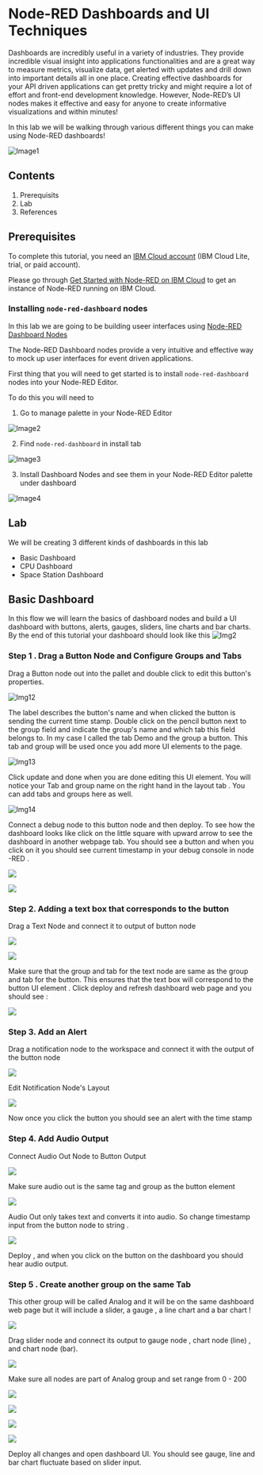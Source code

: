 # Node-RED Dashboards and UI Techniques 
Dashboards are incredibly useful in a variety of industries. They provide incredible visual insight into applications functionalities and are a great way to measure metrics, visualize data, get alerted with updates and drill down into important details all in one place. Creating effective dashboards for your API driven applications can get pretty tricky and might require a lot of effort and front-end development knowledge. However, Node-RED’s UI nodes makes it effective and easy for anyone to create informative visualizations and within minutes! 

In this lab we will be walking through various different things you can make using Node-RED dashboards! 

![Image1](/Labs/Images/db3.png)

## Contents 
1. Prerequisits 
2. Lab 
3. References 

## Prerequisites
To complete this tutorial, you need an [IBM Cloud account](https://cloud.ibm.com/login?cm_sp=ibmdev-_-developer-tutorials-_-cloudreg) (IBM Cloud Lite, trial, or paid account).

Please go through [Get Started with Node-RED on IBM Cloud](https://github.com/pmmistry/Node-RED-Series#get-started-with-node-red-on-ibm-cloud) to get an instance of Node-RED running on IBM Cloud. 

###  Installing `node-red-dashboard` nodes
In this lab we are going to be building useer interfaces using [Node-RED Dashboard Nodes](https://flows.nodered.org/node/node-red-dashboard) 

The Node-RED Dashboard nodes provide a very intuitive and effective way to mock up user interfaces for event driven applications. 

First thing that you will need to get started is to install `node-red-dashboard` nodes into your Node-RED Editor. 

To do this you will need to 
1. Go to manage palette in your Node-RED Editor 

![Image2](/Labs/Images/db10.png)

2. Find `node-red-dashboard` in install tab 

![Image3](/Labs/Images/db7.png)

3. Install Dashboard Nodes and see them in your Node-RED Editor palette under dashboard 

![Image4](/Labs/Images/db11.png) 


## Lab 
We will be creating 3 different kinds of dashboards in this lab 
-  Basic Dashboard 
-  CPU Dashboard 
-  Space Station Dashboard  

## Basic Dashboard 
In this flow we will learn the basics of dashboard nodes and build a UI dashboard with buttons, alerts, gauges, sliders, line charts and bar charts. 
By the end of this tutorial your dashboard should look like this
![Img2](/Labs/Images/db2.png)

### Step 1 .  Drag a Button Node and Configure Groups and Tabs 
Drag a Button node out into the pallet and double click to edit this button's properties. 

![Img12](/Labs/Images/db12.png)

The label describes the button's name and when clicked the button is sending the current time stamp.  Double click on the pencil button next to the group field and indicate the group's name and which tab this field belongs to. In my case I called the tab Demo and the group a button. This tab and group will be used once you add more UI elements to the page. 

![Img13](/Labs/Images/db13.png)

Click update and done when you are done editing this UI element.  You will notice your Tab and group name on the right hand in the layout tab . You can add tabs and groups here as well. 

![Img14](/Labs/Images/db14.png)

Connect a debug node to this button node and then deploy.  To see how the dashboard looks like  click on the little square with upward arrow to see the dashboard in another webpage tab. You should see a button and when you click on it you should see current timestamp in your debug console in node -RED .

![](../.gitbook/assets/screen-shot-2019-08-12-at-6.36.52-pm.png)

![](../.gitbook/assets/screen-shot-2019-08-12-at-6.46.37-pm.png)

### Step 2. Adding a text box that corresponds to the button 

Drag a Text Node and connect it to output of button node  

![](../.gitbook/assets/screen-shot-2019-08-12-at-6.52.48-pm.png)

![](../.gitbook/assets/screen-shot-2019-08-12-at-6.54.03-pm.png)

Make sure that the group and tab for the text node are same as the group and tab for the button. This ensures that the text box will correspond to the button UI element . Click deploy and refresh dashboard web page and you should see : 

![](../.gitbook/assets/screen-shot-2019-08-12-at-6.53.35-pm.png)

### Step 3. Add an Alert 

Drag a notification node to the workspace and connect it with the output of the button node 

![](../.gitbook/assets/screen-shot-2019-08-12-at-6.54.27-pm.png)

Edit Notification Node's Layout 

![](../.gitbook/assets/screen-shot-2019-08-12-at-6.55.03-pm.png)

Now once you click the button you should see an alert with the time stamp 

### Step 4. Add Audio Output 

Connect Audio Out  Node to Button Output 

![](../.gitbook/assets/screen-shot-2019-08-12-at-9.16.50-pm.png)

Make sure audio out is the same tag and group as the button element

![](../.gitbook/assets/screen-shot-2019-08-12-at-9.18.26-pm.png)

Audio Out only takes text and converts it into audio. So change timestamp input from the button node to string . 

![](../.gitbook/assets/screen-shot-2019-08-12-at-9.39.53-pm.png)

Deploy , and when you click on the button on the dashboard you should hear audio output. 



### Step 5 . Create another group on the same Tab 

This other group will be called Analog and it will be on the same dashboard web page but it will include a slider, a gauge , a line chart and a bar chart ! 

![](../.gitbook/assets/screen-shot-2019-08-12-at-9.43.43-pm.png)



Drag slider node and connect its output to gauge node , chart node \(line\) , and chart node \(bar\). 

![](../.gitbook/assets/screen-shot-2019-08-12-at-9.48.19-pm.png)

Make sure all nodes are part of Analog group and set range from 0 - 200 

![](../.gitbook/assets/screen-shot-2019-08-12-at-9.48.04-pm.png)

![](../.gitbook/assets/screen-shot-2019-08-12-at-9.49.20-pm.png)

![](../.gitbook/assets/screen-shot-2019-08-12-at-9.49.57-pm%20%281%29.png)

![](../.gitbook/assets/screen-shot-2019-08-12-at-9.51.27-pm.png)

Deploy all changes and open dashboard UI. You should see gauge, line and bar chart fluctuate based on slider input. 
 